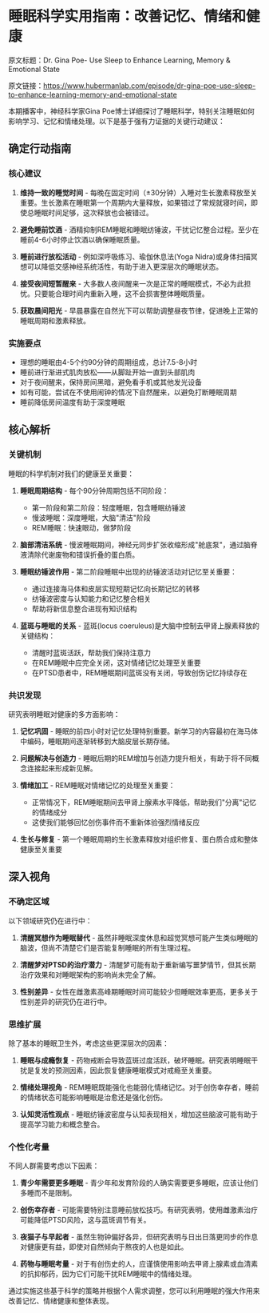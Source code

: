 # 睡眠科学实用指南：改善记忆、情绪和健康

原文标题：Dr. Gina Poe- Use Sleep to Enhance Learning, Memory & Emotional State

原文链接：https://www.hubermanlab.com/episode/dr-gina-poe-use-sleep-to-enhance-learning-memory-and-emotional-state

本期播客中，神经科学家Gina Poe博士详细探讨了睡眠科学，特别关注睡眠如何影响学习、记忆和情绪处理。以下是基于强有力证据的关键行动建议：

## 确定行动指南

### 核心建议
1. **维持一致的睡觉时间** - 每晚在固定时间（±30分钟）入睡对生长激素释放至关重要。生长激素在睡眠第一个周期内大量释放，如果错过了常规就寝时间，即使总睡眠时间足够，这次释放也会被错过。
   
2. **避免睡前饮酒** - 酒精抑制REM睡眠和睡眠纺锤波，干扰记忆整合过程。至少在睡前4-6小时停止饮酒以确保睡眠质量。
   
3. **睡前进行放松活动** - 例如深呼吸练习、瑜伽休息法(Yoga Nidra)或身体扫描冥想可以降低交感神经系统活性，有助于进入更深层次的睡眠状态。
   
4. **接受夜间短暂醒来** - 大多数人夜间醒来一次是正常的睡眠模式，不必为此担忧。只要能合理时间内重新入睡，这不会损害整体睡眠质量。
   
5. **获取晨间阳光** - 早晨暴露在自然光下可以帮助调整昼夜节律，促进晚上正常的睡眠周期和激素释放。

### 实施要点
- 理想的睡眠由4-5个约90分钟的周期组成，总计7.5-8小时
- 睡前进行渐进式肌肉放松——从脚趾开始一直到头部肌肉
- 对于夜间醒来，保持房间黑暗，避免看手机或其他发光设备
- 如有可能，尝试在不使用闹钟的情况下自然醒来，以避免打断睡眠周期
- 睡前降低房间温度有助于深度睡眠

## 核心解析

### 关键机制
睡眠的科学机制对我们的健康至关重要：

1. **睡眠周期结构** - 每个90分钟周期包括不同阶段：
   - 第一阶段和第二阶段：轻度睡眠，包含睡眠纺锤波
   - 慢波睡眠：深度睡眠，大脑"清洁"阶段
   - REM睡眠：快速眼动，做梦阶段

2. **脑部清洁系统** - 慢波睡眠期间，神经元同步扩张收缩形成"舱底泵"，通过脑脊液清除代谢废物和错误折叠的蛋白质。

3. **睡眠纺锤波作用** - 第二阶段睡眠中出现的纺锤波活动对记忆至关重要：
   - 通过连接海马体和皮层实现短期记忆向长期记忆的转移
   - 纺锤波密度与认知能力和记忆整合相关
   - 帮助将新信息整合进现有知识结构

4. **蓝斑与睡眠的关系** - 蓝斑(locus coeruleus)是大脑中控制去甲肾上腺素释放的关键结构：
   - 清醒时蓝斑活跃，帮助我们保持注意力
   - 在REM睡眠中应完全关闭，这对情绪记忆处理至关重要
   - 在PTSD患者中，REM睡眠期间蓝斑没有关闭，导致创伤记忆持续存在

### 共识发现
研究表明睡眠对健康的多方面影响：

1. **记忆巩固** - 睡眠的前四小时对记忆处理特别重要。新学习的内容最初在海马体中编码，睡眠期间逐渐转移到大脑皮层长期存储。

2. **问题解决与创造力** - 睡眠后期的REM增加与创造力提升相关，有助于将不同概念连接起来形成新见解。

3. **情绪加工** - REM睡眠对情绪记忆的处理至关重要：
   - 正常情况下，REM睡眠期间去甲肾上腺素水平降低，帮助我们"分离"记忆的情绪成分
   - 这使我们能够回忆创伤事件而不重新体验强烈情绪反应

4. **生长与修复** - 第一个睡眠周期的生长激素释放对组织修复、蛋白质合成和整体健康至关重要

## 深入视角

### 不确定区域
以下领域研究仍在进行中：

1. **清醒冥想作为睡眠替代** - 虽然非睡眠深度休息和超觉冥想可能产生类似睡眠的脑波，但尚不清楚它们是否能复制睡眠的所有生理过程。

2. **清醒梦对PTSD的治疗潜力** - 清醒梦可能有助于重新编写噩梦情节，但其长期治疗效果和对睡眠架构的影响尚未完全了解。

3. **性别差异** - 女性在雌激素高峰期睡眠时间可能较少但睡眠效率更高，更多关于性别差异的研究仍在进行中。

### 思维扩展
除了基本的睡眠卫生外，考虑这些更深层次的因素：

1. **睡眠与成瘾恢复** - 药物戒断会导致蓝斑过度活跃，破坏睡眠。研究表明睡眠干扰是复发的预测因素，因此恢复健康睡眠模式对戒瘾至关重要。

2. **情绪处理视角** - REM睡眠既能强化也能弱化情绪记忆。对于创伤幸存者，睡前的情绪状态可能影响睡眠是治愈还是强化创伤。

3. **认知灵活性观点** - 睡眠纺锤波密度与认知表现相关，增加这些脑波可能有助于提高学习能力和概念整合。

### 个性化考量
不同人群需要考虑以下因素：

1. **青少年需要更多睡眠** - 青少年和发育阶段的人确实需要更多睡眠，应该让他们多睡而不是限制。

2. **创伤幸存者** - 可能需要特别注意睡前放松技巧。有研究表明，使用雌激素治疗可能降低PTSD风险，这与蓝斑调节有关。

3. **夜猫子与早起者** - 虽然生物钟偏好各异，但研究表明与日出日落更同步的作息对健康更有益，即使对自然倾向于熬夜的人也是如此。

4. **药物与睡眠考量** - 对于有创伤史的人，应谨慎使用影响去甲肾上腺素或血清素的抗抑郁药，因为它们可能干扰REM睡眠中的情绪处理。

通过实施这些基于科学的策略并根据个人需求调整，您可以利用睡眠的强大作用来改善记忆、情绪健康和整体表现。
